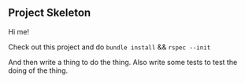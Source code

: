## Project Skeleton

Hi me!

Check out this project and do `bundle install` && `rspec --init`

And then write a thing to do the thing. Also write some tests to test the doing of the thing.
